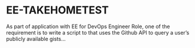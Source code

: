 # EE-TAKEHOMETEST
As part of application with EE for DevOps Engineer Role, one of the requirement is to write a script to that uses the Github API to query a user’s publicly available gists...

